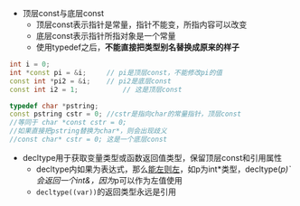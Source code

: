 - 顶层const与底层const
  - 顶层const表示指针是常量，指针不能变，所指内容可以改变
  - 底层const表示指针所指对象是一个常量
  - 使用typedef之后，**不能直接把类型别名替换成原来的样子**

```cpp
int i = 0;
int *const pi = &i;		// pi是顶层const，不能修改pi的值
const int *pi2 = &i;	// pi2是底层const
const int i2 = 1;			// 这是顶层const

typedef char *pstring;
const pstring cstr = 0; //cstr是指向char的常量指针，顶层const
//等同于 char *const cstr = 0;
//如果直接把pstring替换为char*，则会出现歧义
//const char* cstr = 0; 这是一个底层const
```



- decltype用于获取变量类型或函数返回值类型，保留顶层const和引用属性
  - decltype内如果为表达式，那么<u>能左则左</u>，如p为int*类型，decltype(*p)`会返回一个int&，因为*p可以作为左值使用
  - `decltype((var))`的返回类型永远是引用

